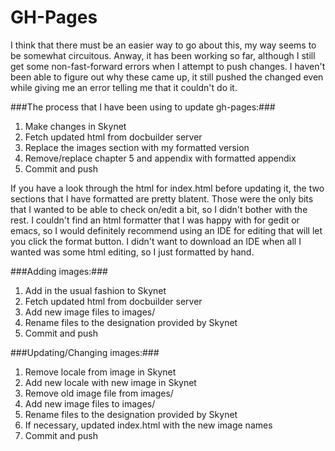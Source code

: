 GH-Pages
========

I think that there must be an easier way to go about this, my way seems to be somewhat circuitous. Anway, it has been working so far, although I still get some non-fast-forward errors when I attempt to push changes. I haven't been able to figure out why these came up, it still pushed the changed even while giving me an error telling me that it couldn't do it. 

###The process that I have been using to update gh-pages:###

1. Make changes in Skynet
2. Fetch updated html from docbuilder server
3. Replace the images section with my formatted version
4. Remove/replace chapter 5 and appendix with formatted appendix 
5. Commit and push

If you have a look through the html for index.html before updating it, the two sections that I have formatted are pretty blatent. Those were the only bits that I wanted to be able to check on/edit a bit, so I didn't bother with the rest. I couldn't find an html formatter that I was happy with for gedit or emacs, so I would definitely recommend using an IDE for editing that will let you click the format button. I didn't want to download an IDE when all I wanted was some html editing, so I just formatted by hand. 

###Adding images:###

1. Add in the usual fashion to Skynet
2. Fetch updated html from docbuilder server
3. Add new image files to images/ 
4. Rename files to the designation provided by Skynet
5. Commit and push

###Updating/Changing images:###

1. Remove locale from image in Skynet
2. Add new locale with new image in Skynet
3. Remove old image file from images/
4. Add new image files to images/ 
5. Rename files to the designation provided by Skynet
6. If necessary, updated index.html with the new image names
7. Commit and push
